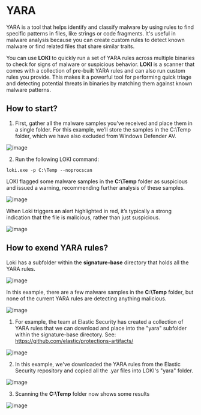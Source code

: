 # YARA

YARA is a tool that helps identify and classify malware by using rules to find specific patterns in files, like strings or code fragments. It's useful in malware analysis because you can create custom rules to detect known malware or find related files that share similar traits.

You can use **LOKI** to quickly run a set of YARA rules across multiple binaries to check for signs of malware or suspicious behavior. **LOKI** is a scanner that comes with a collection of pre-built YARA rules and can also run custom rules you provide. This makes it a powerful tool for performing quick triage and detecting potential threats in binaries by matching them against known malware patterns.

## How to start?

1. First, gather all the malware samples you’ve received and place them in a single folder. For this example, we’ll store the samples in the C:\Temp folder, which we have also excluded from Windows Defender AV.

![image](https://github.com/user-attachments/assets/3cf62ded-9cd6-438a-a1c2-b02fd8909972)

2. Run the following LOKI command:

```
loki.exe -p C:\Temp --noprocscan
```
LOKI flagged some malware samples in the **C:\Temp** folder as suspicious and issued a warning, recommending further analysis of these samples.

![image](https://github.com/user-attachments/assets/8445758a-e37b-4741-b258-6984ad8365fd)

When Loki triggers an alert highlighted in red, it’s typically a strong indication that the file is malicious, rather than just suspicious.

![image](https://github.com/user-attachments/assets/38470e88-0a49-4f7d-98d1-0b5921216706)

## How to exend YARA rules?

Loki has a subfolder within the **signature-base** directory that holds all the YARA rules.

![image](https://github.com/user-attachments/assets/24d917a2-529a-4d7b-a03e-6bbcabbc9ba5)

In this example, there are a few malware samples in the **C:\Temp** folder, but none of the current YARA rules are detecting anything malicious.

![image](https://github.com/user-attachments/assets/d5ed3d11-eb94-4454-9a21-76535e8504ef)

1. For example, the team at Elastic Security has created a collection of YARA rules that we can download and place into the "yara" subfolder within the signature-base directory. See: https://github.com/elastic/protections-artifacts/

![image](https://github.com/user-attachments/assets/3a02dc25-6f61-4cc4-88e9-d960dd21bc61)

2. In this example, we've downloaded the YARA rules from the Elastic Security repository and copied all the .yar files into LOKI's "yara" folder.

![image](https://github.com/user-attachments/assets/476320bf-9532-4413-8d37-9e431ced51e5)

3. Scanning the **C:\Temp** folder now shows some results

![image](https://github.com/user-attachments/assets/ebe90dfa-935a-4a87-b819-e1892e316f85)








